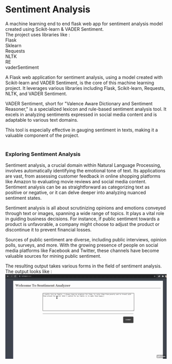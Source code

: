 # Sentiment Analysis
A machine learning end to end flask web app for sentiment analysis model created using Scikit-learn &amp; VADER Sentiment. <br />
The project uses libraries like : <br />
Flask <br />
Sklearn <br />
Requests <br />
NLTK <br />
RE <br />
vaderSentiment <br />

A Flask web application for sentiment analysis, using a model created with Scikit-learn and VADER Sentiment, is the core of this machine learning project. It leverages various libraries including Flask, Scikit-learn, Requests, NLTK, and VADER Sentiment.

VADER Sentiment, short for "Valence Aware Dictionary and Sentiment Reasoner," is a specialized lexicon and rule-based sentiment analysis tool. It excels in analyzing sentiments expressed in social media content and is adaptable to various text domains.

This tool is especially effective in gauging sentiment in texts, making it a valuable component of the project.
<br />
<br />
### Exploring Sentiment Analysis

Sentiment analysis, a crucial domain within Natural Language Processing, involves automatically identifying the emotional tone of text. Its applications are vast, from assessing customer feedback in online shopping platforms like Amazon to evaluating movie reviews and social media content. Sentiment analysis can be as straightforward as categorizing text as positive or negative, or it can delve deeper into analyzing nuanced sentiment states.

Sentiment analysis is all about scrutinizing opinions and emotions conveyed through text or images, spanning a wide range of topics. It plays a vital role in guiding business decisions. For instance, if public sentiment towards a product is unfavorable, a company might choose to adjust the product or discontinue it to prevent financial losses.

Sources of public sentiment are diverse, including public interviews, opinion polls, surveys, and more. With the growing presence of people on social media platforms like Facebook and Twitter, these channels have become valuable sources for mining public sentiment.

The resulting output takes various forms in the field of sentiment analysis.
The output looks like : <br />
![](sentiment.gif)

